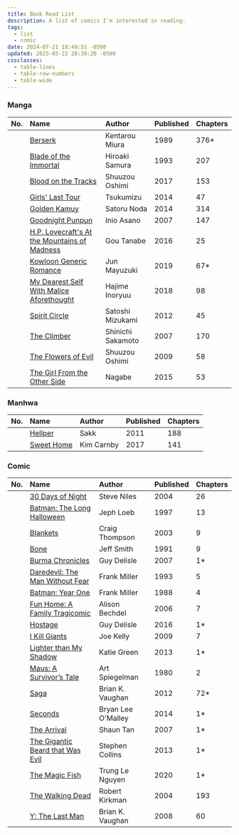 ```yaml
---
title: Book Read List
description: A list of comics I'm interested in reading.
tags:
  - list
  - comic
date: 2024-07-21 18:49:51 -0500
updated: 2025-05-22 20:39:20 -0500
cssclasses:
  - table-lines
  - table-row-numbers
  - table-wide
---
```


### Manga

| No. | Name                                                                                                                                              | Author            | Published | Chapters |
| :-- | :------------------------------------------------------------------------------------------------------------------------------------------------ | :---------------- | :-------- | :------- |
|     | [Berserk](https://myanimelist.net/manga/2/Berserk)                                                                                                | Kentarou Miura    | 1989      | 376*     |
|     | [Blade of the Immortal](https://myanimelist.net/manga/658/Mugen_no_Juunin)                                                                        | Hiroaki Samura    | 1993      | 207      |
|     | [Blood on the Tracks](https://myanimelist.net/manga/104271/Chi_no_Wadachi)                                                                        | Shuuzou Oshimi    | 2017      | 153      |
|     | [Girls' Last Tour](https://myanimelist.net/manga/72467/Shoujo_Shuumatsu_Ryokou)                                                                   | Tsukumizu         | 2014      | 47       |
|     | [Golden Kamuy](https://myanimelist.net/manga/85968/Golden_Kamuy)                                                                                  | Satoru Noda       | 2014      | 314      |
|     | [Goodnight Punpun](https://myanimelist.net/manga/4632/Oyasumi_Punpun)                                                                             | Inio Asano        | 2007      | 147      |
|     | [H.P. Lovecraft's At the Mountains of Madness](https://www.goodreads.com/book/show/42875804-h-p-lovecraft-s-at-the-mountains-of-madness-volume-1) | Gou Tanabe        | 2016      | 25       |
|     | [Kowloon Generic Romance](https://myanimelist.net/manga/122863/Kowloon_Generic_Romance)                                                           | Jun Mayuzuki      | 2019      | 67*      |
|     | [My Dearest Self With Malice Aforethought](https://myanimelist.net/manga/115746/Shinai_naru_Boku_e_Satsui_wo_Komete)                              | Hajime Inoryuu    | 2018      | 98       |
|     | [Spirit Circle](https://myanimelist.net/manga/38071/Spirit_Circle)                                                                                | Satoshi Mizukami  | 2012      | 45       |
|     | [The Climber](https://myanimelist.net/manga/7375/Kokou_no_Hito)                                                                                   | Shinichi Sakamoto | 2007      | 170      |
|     | [The Flowers of Evil](https://myanimelist.net/manga/24705/Aku_no_Hana)                                                                            | Shuuzou Oshimi    | 2009      | 58       |
|     | [The Girl From the Other Side](https://myanimelist.net/manga/93972/Totsukuni_no_Shoujo)                                                           | Nagabe            | 2015      | 53       |

### Manhwa

| No. | Name                                                                         | Author     | Published | Chapters |
| :-- | :--------------------------------------------------------------------------- | :--------- | :-------- | :------- |
|     | [Hellper](https://myanimelist.net/manga/61583/Hellper)                       | Sakk       | 2011      | 188      |
|     | [Sweet Home](https://www.goodreads.com/book/show/63227747-sweet-home-tome-2) | Kim Carnby | 2017      | 141      |

### Comic

| No. | Name                                                                                                              | Author             | Published | Chapters |
| :-- | :---------------------------------------------------------------------------------------------------------------- | :----------------- | :-------- | :------- |
|     | [30 Days of Night](https://www.goodreads.com/book/show/831829.30_Days_of_Night)                                   | Steve Niles        | 2004      | 26       |
|     | [Batman: The Long Halloween](https://www.goodreads.com/book/show/106069.Batman)                                   | Jeph Loeb          | 1997      | 13       |
|     | [Blankets](https://www.goodreads.com/book/show/25179.Blankets)                                                    | Craig Thompson     | 2003      | 9        |
|     | [Bone](https://www.goodreads.com/book/show/92143.Bone)                                                            | Jeff Smith         | 1991      | 9        |
|     | [Burma Chronicles](https://www.goodreads.com/book/show/5596923-burma-chronicles)                                  | Guy Delisle        | 2007      | 1*       |
|     | [Daredevil: The Man Without Fear](https://www.goodreads.com/book/show/59973.Daredevil)                            | Frank Miller       | 1993      | 5        |
|     | [Batman: Year One](https://www.goodreads.com/book/show/59980.Batman)                                              | Frank Miller       | 1988      | 4        |
|     | [Fun Home: A Family Tragicomic](https://www.goodreads.com/book/show/26135825-fun-home)                            | Alison Bechdel     | 2006      | 7        |
|     | [Hostage](https://www.goodreads.com/book/show/35133048-hostage)                                                   | Guy Delisle        | 2016      | 1*       |
|     | [I Kill Giants](https://www.goodreads.com/book/show/6435893-i-kill-giants)                                        | Joe Kelly          | 2009      | 7        |
|     | [Lighter than My Shadow](https://www.goodreads.com/book/show/17456953-lighter-than-my-shadow)                     | Katie Green        | 2013      | 1*       |
|     | [Maus: A Survivor’s Tale](https://www.goodreads.com/book/show/15195.The_Complete_Maus)                            | Art Spiegelman     | 1980      | 2        |
|     | [Saga](https://www.goodreads.com/book/show/15704307-saga-volume-1)                                                | Brian K. Vaughan   | 2012      | 72*      |
|     | [Seconds](https://www.goodreads.com/book/show/18630542-seconds)                                                   | Bryan Lee O'Malley | 2014      | 1*       |
|     | [The Arrival](https://www.goodreads.com/book/show/920607.The_Arrival)                                             | Shaun Tan          | 2007      | 1*       |
|     | [The Gigantic Beard that Was Evil](https://www.goodreads.com/book/show/16054793-the-gigantic-beard-that-was-evil) | Stephen Collins    | 2013      | 1*       |
|     | [The Magic Fish](https://www.goodreads.com/book/show/42394599-the-magic-fish)                                     | Trung Le Nguyen    | 2020      | 1*       |
|     | [The Walking Dead](https://www.goodreads.com/book/show/138398.The_Walking_Dead_Vol_1)                             | Robert Kirkman     | 2004      | 193      |
|     | [Y: The Last Man](https://www.goodreads.com/book/show/44512946-y)                                                 | Brian K. Vaughan   | 2008      | 60       |
